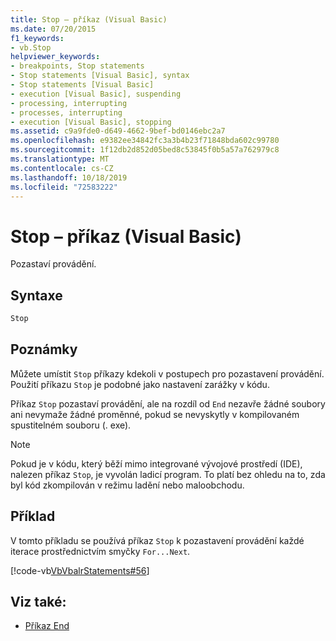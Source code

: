 ```yaml
---
title: Stop – příkaz (Visual Basic)
ms.date: 07/20/2015
f1_keywords:
- vb.Stop
helpviewer_keywords:
- breakpoints, Stop statements
- Stop statements [Visual Basic], syntax
- Stop statements [Visual Basic]
- execution [Visual Basic], suspending
- processing, interrupting
- processes, interrupting
- execution [Visual Basic], stopping
ms.assetid: c9a9fde0-d649-4662-9bef-bd0146ebc2a7
ms.openlocfilehash: e9382ee34842fc3a3b4b23f71848bda602c99780
ms.sourcegitcommit: 1f12db2d852d05bed8c53845f0b5a57a762979c8
ms.translationtype: MT
ms.contentlocale: cs-CZ
ms.lasthandoff: 10/18/2019
ms.locfileid: "72583222"
---
```

# <a name="stop-statement-visual-basic"></a>Stop – příkaz (Visual Basic)
Pozastaví provádění.  
  
## <a name="syntax"></a>Syntaxe  
  
```vb  
Stop  
```  
  
## <a name="remarks"></a>Poznámky  
 Můžete umístit `Stop` příkazy kdekoli v postupech pro pozastavení provádění. Použití příkazu `Stop` je podobné jako nastavení zarážky v kódu.  
  
 Příkaz `Stop` pozastaví provádění, ale na rozdíl od `End` nezavře žádné soubory ani nevymaže žádné proměnné, pokud se nevyskytly v kompilovaném spustitelném souboru (. exe).  
  
> [!NOTE]
> Pokud je v kódu, který běží mimo integrované vývojové prostředí (IDE), nalezen příkaz `Stop`, je vyvolán ladicí program. To platí bez ohledu na to, zda byl kód zkompilován v režimu ladění nebo maloobchodu.  
  
## <a name="example"></a>Příklad  
 V tomto příkladu se používá příkaz `Stop` k pozastavení provádění každé iterace prostřednictvím smyčky `For...Next`.  
  
 [!code-vb[VbVbalrStatements#56](~/samples/snippets/visualbasic/VS_Snippets_VBCSharp/VbVbalrStatements/VB/Class1.vb#56)]  
  
## <a name="see-also"></a>Viz také:

- [Příkaz End](../../../visual-basic/language-reference/statements/end-statement.md)
